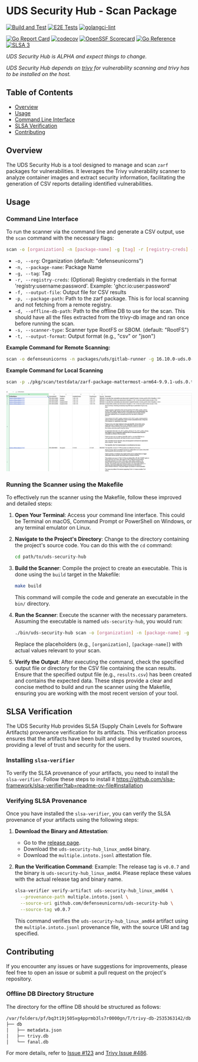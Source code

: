 # UDS Security Hub - Scan Package

[![Build and Test](https://github.com/defenseunicorns/uds-security-hub/actions/workflows/build.yaml/badge.svg)](https://github.com/defenseunicorns/uds-security-hub/actions/workflows/build.yaml)
[![E2E Tests](https://github.com/defenseunicorns/uds-security-hub/actions/workflows/test.yaml/badge.svg)](https://github.com/defenseunicorns/uds-security-hub/actions/workflows/test.yaml)
[![golangci-lint](https://github.com/defenseunicorns/uds-security-hub/actions/workflows/lint.yaml/badge.svg)](https://github.com/defenseunicorns/uds-security-hub/actions/workflows/lint.yaml)


[![Go Report Card](https://goreportcard.com/badge/github.com/defenseunicorns/uds-security-hub)](https://goreportcard.com/report/github.com/defenseunicorns/uds-security-hub)
[![codecov](https://codecov.io/gh/defenseunicorns/uds-security-hub/graph/badge.svg?token=WEEJUGX5VA)](https://codecov.io/gh/defenseunicorns/uds-security-hub)
[![OpenSSF Scorecard](https://api.scorecard.dev/projects/github.com/defenseunicorns/uds-security-hub/badge)](https://scorecard.dev/viewer/?uri=github.com/defenseunicorns/uds-security-hub)
[![Go Reference](https://pkg.go.dev/badge/github.com/defenseunicorns/uds-security-hub.svg)](https://pkg.go.dev/github.com/defenseunicorns/uds-security-hub)
[![SLSA 3](https://slsa.dev/images/gh-badge-level3.svg)](https://slsa.dev)

_UDS Security Hub is ALPHA and expect things to change._

_UDS Security Hub depends on [trivy](https://github.com/aquasecurity/trivy) for vulnerability scanning and trivy has to be installed on the host._

## Table of Contents
- [Overview](#overview)
- [Usage](#usage)
- [Command Line Interface](#command-line-interface)
- [SLSA Verification](#slsa-verification)
- [Contributing](CONTRIBUTING.MD)

## Overview
The UDS Security Hub is a tool designed to manage and scan `zarf` packages for vulnerabilities. It leverages the Trivy vulnerability scanner to analyze container images and extract security information, facilitating the generation of CSV reports detailing identified vulnerabilities.

## Usage


### Command Line Interface
To run the scanner via the command line and generate a CSV output, use the `scan` command with the necessary flags:

```bash
scan -o [organization] -n [package-name] -g [tag] -r [registry-creds] -f [output-file] -p [package-path] -d [offline-db-path] -s [scanner-type] -t [output-format]
```

- `-o, --org`: Organization (default: "defenseunicorns")
- `-n, --package-name`: Package Name
- `-g, --tag`: Tag
- `-r, --registry-creds`: (Optional) Registry credentials in the format 'registry:username:password'. Example: 'ghcr.io:user:password'
- `-f, --output-file`: Output file for CSV results
- `-p, --package-path`: Path to the zarf package. This is for local scanning and not fetching from a remote registry.
- `-d, --offline-db-path`: Path to the offline DB to use for the scan. This should have all the files extracted from the trivy-db image and ran once before running the scan.
- `-s, --scanner-type`: Scanner type RootFS or SBOM. (default: "RootFS")
- `-t, --output-format`: Output format (e.g., "csv" or "json")

**Example Command for Remote Scanning:**
```bash
scan -o defenseunicorns -n packages/uds/gitlab-runner -g 16.10.0-uds.0-upstream -r ghcr.io:user:password -r registry1.dso.mil:user:password -r docker.io:user:password -f results.csv
```
**Example Command for Local Scanning**
```bash
scan -p ./pkg/scan/testdata/zarf-package-mattermost-arm64-9.9.1-uds.0.tar.zst -f results.csv
```
![alt text](image.png)

### Running the Scanner using the Makefile

To effectively run the scanner using the Makefile, follow these improved and detailed steps:

1. **Open Your Terminal**: Access your command line interface. This could be Terminal on macOS, Command Prompt or PowerShell on Windows, or any terminal emulator on Linux.

2. **Navigate to the Project's Directory**: Change to the directory containing the project's source code. You can do this with the `cd` command:
   ```bash
   cd path/to/uds-security-hub
   ```

3. **Build the Scanner**: Compile the project to create an executable. This is done using the `build` target in the Makefile:
   ```bash
   make build
   ```
   This command will compile the code and generate an executable in the `bin/` directory.

4. **Run the Scanner**: Execute the scanner with the necessary parameters. Assuming the executable is named `uds-security-hub`, you would run:
   ```bash
   ./bin/uds-security-hub scan -o [organization] -n [package-name] -g [tag] -u [docker-username] -p [docker-password] -f [output-file] -r [registry-creds] -p [package-path] -o [offline-db-path]
   ```
   Replace the placeholders (e.g., `[organization]`, `[package-name]`) with actual values relevant to your scan.

5. **Verify the Output**: After executing the command, check the specified output file or directory for the CSV file containing the scan results. Ensure that the specified output file (e.g., `results.csv`) has been created and contains the expected data.
These steps provide a clear and concise method to build and run the scanner using the Makefile, ensuring you are working with the most recent version of your tool.

## SLSA Verification

The UDS Security Hub provides SLSA (Supply Chain Levels for Software Artifacts) provenance verification for its artifacts. This verification process ensures that the artifacts have been built and signed by trusted sources, providing a level of trust and security for the users.


### Installing `slsa-verifier`

To verify the SLSA provenance of your artifacts, you need to install the `slsa-verifier`. Follow these steps to install it https://github.com/slsa-framework/slsa-verifier?tab=readme-ov-file#installation

### Verifying SLSA Provenance

Once you have installed the `slsa-verifier`, you can verify the SLSA provenance of your artifacts using the following steps:

1. **Download the Binary and Attestation**:
   - Go to the [release page](https://github.com/defenseunicorns/uds-security-hub/releases).
   - Download the `uds-security-hub_linux_amd64` binary.
   - Download the `multiple.intoto.jsonl` attestation file.

2. **Run the Verification Command**:
   Example: The release tag is `v0.0.7` and the binary is `uds-security-hub_linux_amd64`. Please replace these values with the actual release tag and binary name.
   ```bash
   slsa-verifier verify-artifact uds-security-hub_linux_amd64 \
     --provenance-path multiple.intoto.jsonl \
     --source-uri github.com/defenseunicorns/uds-security-hub \
     --source-tag v0.0.7
   ```
   This command verifies the `uds-security-hub_linux_amd64` artifact using the `multiple.intoto.jsonl` provenance file, with the source URI and tag specified.

## Contributing
If you encounter any issues or have suggestions for improvements, please feel free to open an issue or submit a pull request on the project's repository.

### Offline DB Directory Structure

The directory for the offline DB should be structured as follows:

```plaintext
/var/folders/pf/bq3t19j505xg4pprmb3ls7r0000gn/T/trivy-db-2535363142/db
├── db
│   ├── metadata.json
│   ├── trivy.db
│   └── fanal.db
```

For more details, refer to [Issue #123](https://github.com/defenseunicorns/uds-security-hub/issues/123) and [Trivy Issue #486](https://github.com/aquasecurity/trivy/issues/486).